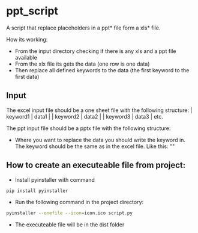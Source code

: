 # ppt_script
A script that replace placeholders in a ppt* file form a xls* file.

How its working:
  - From the input directory checking if there is any xls and a ppt file available
  - From the xlx file its gets the data (one row is one data)  
  - Then replace all defined keywords to the data (the first keyword to the first data)
  
## Input
  The excel input file should be a one sheet file with the following structure:
  | keyword1 | data1 |
  | keyword2 | data2 |
  | keyword3 | data3 |
  etc.

  The ppt input file should be a pptx file with the following structure:
  - Where you want to replace the data you should write the keyword in. The keyword should be the same as in the excel file. Like this: "<keyword1>"

## How to create an executeable file from project:
  - Install pyinstaller with command
  ```sh
  pip install pyinstaller
  ```
  - Run the following command in the project directory:
  ```sh
  pyinstaller --onefile --icon=icon.ico script.py
  ```
  - The executeable file will be in the dist folder

